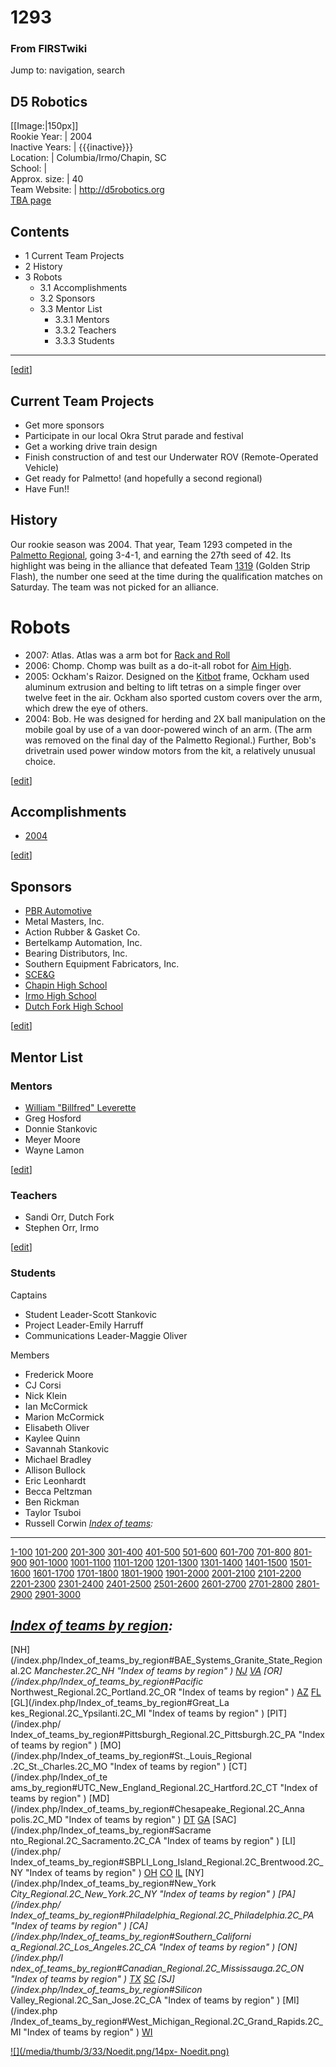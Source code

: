 # 1293

### From FIRSTwiki

Jump to: navigation, search

D5 Robotics  
---  
[[Image:|150px]]  
Rookie Year: | 2004  
Inactive Years: | {{{inactive}}}  
Location: | Columbia/Irmo/Chapin, SC  
School: |  
Approx. size: | 40  
Team Website: | <http://d5robotics.org>  
[TBA page](http://www.thebluealliance.net/tbatv/team.php?team=1293
"http://www.thebluealliance.net/tbatv/team.php?team=1293" )  
  
  

  

## Contents

  * 1 Current Team Projects
  * 2 History
  * 3 Robots
    * 3.1 Accomplishments
    * 3.2 Sponsors
    * 3.3 Mentor List
      * 3.3.1 Mentors
      * 3.3.2 Teachers
      * 3.3.3 Students  
---  
  
[[edit](/index.php?title=1293&action=edit&section=1 "Edit section: Current
Team Projects" )]

## Current Team Projects

  * Get more sponsors 
  * Participate in our local Okra Strut parade and festival 
  * Get a working drive train design 
  * Finish construction of and test our Underwater ROV (Remote-Operated Vehicle) 
  * Get ready for Palmetto! (and hopefully a second regional) 
  * Have Fun!! 


## History

Our rookie season was 2004. That year, Team 1293 competed in the [Palmetto
Regional](/index.php/Palmetto_Regional "Palmetto Regional" ), going 3-4-1, and
earning the 27th seed of 42. Its highlight was being in the alliance that
defeated Team [1319](/index.php/1319 "1319" ) (Golden Strip Flash), the number
one seed at the time during the qualification matches on Saturday. The team
was not picked for an alliance.


# Robots

  * 2007: Atlas. Atlas was a arm bot for [Rack and Roll](/index.php/Rack_and_Roll "Rack and Roll" )
  * 2006: Chomp. Chomp was built as a do-it-all robot for [Aim High](/index.php/Aim_High "Aim High" ). 
  * 2005: Ockham's Raizor. Designed on the [Kitbot](/index.php?title=Kitbot&action=edit "Kitbot" ) frame, Ockham used aluminum extrusion and belting to lift tetras on a simple finger over twelve feet in the air. Ockham also sported custom covers over the arm, which drew the eye of others. 
  * 2004: Bob. He was designed for herding and 2X ball manipulation on the mobile goal by use of a van door-powered winch of an arm. (The arm was removed on the final day of the Palmetto Regional.) Further, Bob's drivetrain used power window motors from the kit, a relatively unusual choice. 

[[edit](/index.php?title=1293&action=edit&section=4 "Edit section:
Accomplishments" )]

## Accomplishments

  * [2004](/index.php/1293_in_2004 "1293 in 2004" )

[[edit](/index.php?title=1293&action=edit&section=5 "Edit section: Sponsors"
)]

## Sponsors

  * [PBR Automotive](http://www.pbr.com.au "http://www.pbr.com.au" )
  * Metal Masters, Inc. 
  * Action Rubber &amp; Gasket Co. 
  * Bertelkamp Automation, Inc. 
  * Bearing Distributors, Inc. 
  * Southern Equipment Fabricators, Inc. 
  * [SCE&amp;G](http://www.scana.com/SCEG/default.htm "http://www.scana.com/SCEG/default.htm" )
  * [Chapin High School](http://www.lex5.k12.sc.us/chs/ "http://www.lex5.k12.sc.us/chs/" )
  * [Irmo High School](http://www.lex5.k12.sc.us/ihs/ "http://www.lex5.k12.sc.us/ihs/" )
  * [Dutch Fork High School](http://www.lex5.k12.sc.us/dfhs/ "http://www.lex5.k12.sc.us/dfhs/" )

[[edit](/index.php?title=1293&action=edit&section=6 "Edit section: Mentor
List" )]

## Mentor List


### Mentors

  * [William "Billfred" Leverette](/index.php/User:Billfred "User:Billfred" )
  * Greg Hosford 
  * Donnie Stankovic 
  * Meyer Moore 
  * Wayne Lamon 

[[edit](/index.php?title=1293&action=edit&section=8 "Edit section: Teachers"
)]

### Teachers

  * Sandi Orr, Dutch Fork 
  * Stephen Orr, Irmo 

[[edit](/index.php?title=1293&action=edit&section=9 "Edit section: Students"
)]

### Students

Captains

  * Student Leader-Scott Stankovic 
  * Project Leader-Emily Harruff 
  * Communications Leader-Maggie Oliver 

Members

  * Frederick Moore 
  * CJ Corsi 
  * Nick Klein 
  * Ian McCormick 
  * Marion McCormick 
  * Elisabeth Oliver 
  * Kaylee Quinn 
  * Savannah Stankovic 
  * Michael Bradley 
  * Allison Bullock 
  * Eric Leonhardt 
  * Becca Peltzman 
  * Ben Rickman 
  * Taylor Tsuboi 
  * Russell Corwin 
_[Index of teams](/index.php/Index_of_teams "Index of teams" ):_  
---  
  
[1-100](/index.php/Index_of_teams#1-100 "Index of teams" )
[101-200](/index.php/Index_of_teams#101-200 "Index of teams" )
[201-300](/index.php/Index_of_teams#201-300 "Index of teams" )
[301-400](/index.php/Index_of_teams#301-400 "Index of teams" )
[401-500](/index.php/Index_of_teams#401-500 "Index of teams" )
[501-600](/index.php/Index_of_teams#501-600 "Index of teams" )
[601-700](/index.php/Index_of_teams#601-700 "Index of teams" )
[701-800](/index.php/Index_of_teams#701-800 "Index of teams" )
[801-900](/index.php/Index_of_teams#801-900 "Index of teams" )
[901-1000](/index.php/Index_of_teams#901-1000 "Index of teams" )
[1001-1100](/index.php/Index_of_teams#1001-1100 "Index of teams" )
[1101-1200](/index.php/Index_of_teams#1101-1200 "Index of teams" )
[1201-1300](/index.php/Index_of_teams#1201-1300 "Index of teams" )
[1301-1400](/index.php/Index_of_teams#1301-1400 "Index of teams" )
[1401-1500](/index.php/Index_of_teams#1401-1500 "Index of teams" )
[1501-1600](/index.php/Index_of_teams#1501-1600 "Index of teams" )
[1601-1700](/index.php/Index_of_teams#1601-1700 "Index of teams" )
[1701-1800](/index.php/Index_of_teams#1701-1800 "Index of teams" )
[1801-1900](/index.php/Index_of_teams#1801-1900 "Index of teams" )
[1901-2000](/index.php/Index_of_teams#1901-2000 "Index of teams" )
[2001-2100](/index.php/Index_of_teams#2001-2100 "Index of teams" )
[2101-2200](/index.php/Index_of_teams#2101-2200 "Index of teams" )
[2201-2300](/index.php/Index_of_teams#2201-2300 "Index of teams" )
[2301-2400](/index.php/Index_of_teams#2301-2400 "Index of teams" )
[2401-2500](/index.php/Index_of_teams#2401-2500 "Index of teams" )
[2501-2600](/index.php/Index_of_teams#2501-2600 "Index of teams" )
[2601-2700](/index.php/Index_of_teams#2601-2700 "Index of teams" )
[2701-2800](/index.php/Index_of_teams#2701-2800 "Index of teams" )
[2801-2900](/index.php/Index_of_teams#2801-2900 "Index of teams" )
[2901-3000](/index.php/Index_of_teams#2901-3000 "Index of teams" )  
  
_[Index of teams by region](/index.php/Index_of_teams_by_region "Index of
teams by region" ):_  
---  
  
[NH](/index.php/Index_of_teams_by_region#BAE_Systems_Granite_State_Regional.2C
_Manchester.2C_NH "Index of teams by region" )
[NJ](/index.php/Index_of_teams_by_region#New_Jersey_Regional.2C_Trenton.2C_NJ
"Index of teams by region" )
[VA](/index.php/Index_of_teams_by_region#NASA.2FVCU_Regional.2C_Richmond.2C_VA
"Index of teams by region" ) [OR](/index.php/Index_of_teams_by_region#Pacific_
Northwest_Regional.2C_Portland.2C_OR "Index of teams by region" )
[AZ](/index.php/Index_of_teams_by_region#Arizona_Regional.2C_Phoenix.2C_AZ
"Index of teams by region" )
[FL](/index.php/Index_of_teams_by_region#Florida_Regional.2C_Orlando.2C_FL
"Index of teams by region" ) [GL](/index.php/Index_of_teams_by_region#Great_La
kes_Regional.2C_Ypsilanti.2C_MI "Index of teams by region" ) [PIT](/index.php/
Index_of_teams_by_region#Pittsburgh_Regional.2C_Pittsburgh.2C_PA "Index of
teams by region" ) [MO](/index.php/Index_of_teams_by_region#St._Louis_Regional
.2C_St._Charles.2C_MO "Index of teams by region" ) [CT](/index.php/Index_of_te
ams_by_region#UTC_New_England_Regional.2C_Hartford.2C_CT "Index of teams by
region" ) [MD](/index.php/Index_of_teams_by_region#Chesapeake_Regional.2C_Anna
polis.2C_MD "Index of teams by region" )
[DT](/index.php/Index_of_teams_by_region#Detroit_Regional.2C_Detroit.2C_MI
"Index of teams by region" )
[GA](/index.php/Index_of_teams_by_region#Peachtree_Regional.2C_Duluth.2C_GA
"Index of teams by region" ) [SAC](/index.php/Index_of_teams_by_region#Sacrame
nto_Regional.2C_Sacramento.2C_CA "Index of teams by region" ) [LI](/index.php/
Index_of_teams_by_region#SBPLI_Long_Island_Regional.2C_Brentwood.2C_NY "Index
of teams by region" )
[OH](/index.php/Index_of_teams_by_region#Buckeye_Regional.2C_Cleveland.2C_OH
"Index of teams by region" )
[CO](/index.php/Index_of_teams_by_region#Colorado_Regional.2C_Denver.2C_CO
"Index of teams by region" )
[IL](/index.php/Index_of_teams_by_region#Midwest_Regional.2C_Evanston.2C_IL
"Index of teams by region" ) [NY](/index.php/Index_of_teams_by_region#New_York
_City_Regional.2C_New_York.2C_NY "Index of teams by region" ) [PA](/index.php/
Index_of_teams_by_region#Philadelphia_Regional.2C_Philadelphia.2C_PA "Index of
teams by region" ) [CA](/index.php/Index_of_teams_by_region#Southern_Californi
a_Regional.2C_Los_Angeles.2C_CA "Index of teams by region" ) [ON](/index.php/I
ndex_of_teams_by_region#Canadian_Regional.2C_Mississauga.2C_ON "Index of teams
by region" )
[TX](/index.php/Index_of_teams_by_region#Lone_Star_Regional.2C_Houston.2C_TX
"Index of teams by region" )
[SC](/index.php/Index_of_teams_by_region#Palmetto_Regional.2C_Columbia.2C_SC
"Index of teams by region" ) [SJ](/index.php/Index_of_teams_by_region#Silicon_
Valley_Regional.2C_San_Jose.2C_CA "Index of teams by region" ) [MI](/index.php
/Index_of_teams_by_region#West_Michigan_Regional.2C_Grand_Rapids.2C_MI "Index
of teams by region" )
[WI](/index.php/Index_of_teams_by_region#Wisconsin_Regional.2C_Milwaukee.2C_WI
"Index of teams by region" )  
  
[![](/media/thumb/3/33/Noedit.png/14px-
Noedit.png)](/index.php/Image:Noedit.png "" )

